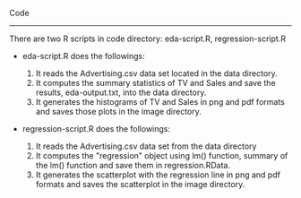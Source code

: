 Code
***

There are two R scripts in code directory: eda-script.R, regression-script.R

* eda-script.R does the followings:
	1. It reads the Advertising.csv data set located in the data directory.
	2. It computes the summary statistics of TV and Sales and save the results, eda-output.txt, into the data directory. 
	3. It generates the histograms of TV and Sales in png and pdf formats and saves those plots in the image directory. 

* regression-script.R does the followings:
	1. It reads the Advertising.csv data set from the data directory
	2. It computes the "regression" object using lm() function, summary of the lm() function and save them in regression.RData. 
	3. It generates the scatterplot with the regression line in png and pdf formats and saves the scatterplot in the image directory.	
 
